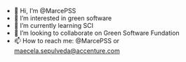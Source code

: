 - 👋 Hi, I’m @MarcePSS
- 👀 I’m interested in green software
- 🌱 I’m currently learning SCI
- 💞️ I’m looking to collaborate on Green Software Fundation
- 📫 How to reach me: @MarcePSS or maecela.sepulveda@accenture.com

<!---
MarcePSS/MarcePSS is a ✨ special ✨ repository because its `README.md` (this file) appears on your GitHub profile.
You can click the Preview link to take a look at your changes.
--->
